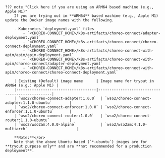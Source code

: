 
    ??? note "Click here if you are using an ARM64 based machine (e.g., Apple M1)"
        If you are trying out in **ARM64** based machine (e.g., Apple M1) update the Docker image names with the following.
    
        - Kubernetes `deployment.yaml` files
            - `<CHOREO-CONNECT_HOME>/k8s-artifacts/choreo-connect/adapter-deployment.yaml`
            - `<CHOREO-CONNECT_HOME>/k8s-artifacts/choreo-connect/choreo-connect-deployment.yaml`
            - `<CHOREO-CONNECT_HOME>/k8s-artifacts/choreo-connect-with-apim/apim/apim-deployment.yaml`
            - `<CHOREO-CONNECT_HOME>/k8s-artifacts/choreo-connect-with-apim/choreo-connect/adapter-deployment.yaml`
            - `<CHOREO-CONNECT_HOME>/k8s-artifacts/choreo-connect-with-apim/choreo-connect/choreo-connect-deployment.yaml`
        
        | Existing (Default) image name      | Image name for tryout in ARM64 (e.g.: Apple M1) |
        |------------------------------------|-------------------------------------------------|
        | `wso2/choreo-connect-adapter:1.0.0`  | `wso2/choreo-connect-adapter:1.1.0-ubuntu`        |
        | `wso2/choreo-connect-enforcer:1.0.0` | `wso2/choreo-connect-enforcer:1.1.0-ubuntu`       |
        | `wso2/choreo-connect-router:1.0.0`   | `wso2/choreo-connect-router:1.1.0-ubuntu`         |
        | `wso2/wso2am:4.0.0-alpine`           | `wso2/wso2am:4.1.0-multiarch`                      |
    
        **Note:**</br>
        Note that the above Ubuntu based (`*-ubuntu`) images are for **tryout purpose only** and are **not recommended for a production deployment**.
